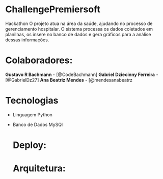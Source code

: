 # ChallengePremiersoft
Hackathon 
O projeto atua na área da saúde, ajudando no processo de gerenciamento hospitalar. O sistema processa os dados coletados em planilhas, os insere no banco de dados e gera gráficos para a análise dessas informações.

# Colaboradores:
**Gustavo R Bachmann** - [@CodeBachmann]
**Gabriel Dziecinny Ferreira** - [@GabrielDz27]
**Ana Beatriz  Mendes** - [@mendesanabeatrz

# Tecnologias 
- Linguagem Python
- Banco de Dados MySQl
  # Deploy:

  # Arquitetura:

